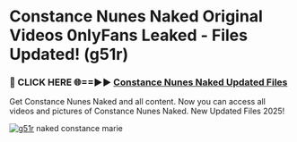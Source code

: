 # Constance Nunes Naked Original Videos 0nlyFans Leaked - Files Updated! (g51r)

<h3>🔴 CLICK HERE 🌐==►► <a href="https://tinyurl.com/yckcrads" rel="nofollow">Constance Nunes Naked Updated Files</a></h3>

Get Constance Nunes Naked and all content. Now you can access all videos and pictures of Constance Nunes Naked. New Updated Files 2025!

[![g51r](https://i.imgur.com/hpKpOFt.gif)](https://tinyurl.com/yckcrads)
naked constance marie